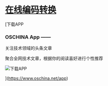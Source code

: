 # [在线编码转换](https://tool.oschina.net/encode?type=4)

[下载APP

### OSCHINA App ——  
关注技术领域的头条文章

聚合全网技术文章，根据你的阅读喜好进行个性推荐

![下载APP](https://static.oschina.net/new-osc/img/osc_app_download_qrcode.png?t=1451964198000)



](https://www.oschina.net/app)
